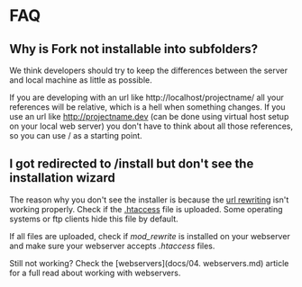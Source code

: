 # FAQ

## Why is Fork not installable into subfolders?

We think developers should try to keep the differences between the server and local machine as little as possible.

If you are developing with an url like http://localhost/projectname/ all your references will be relative, which is a hell when something changes. If you use an url like http://projectname.dev (can be done using virtual host setup on your local web server) you don't have to think about all those references, so you can use / as a starting point.


## I got redirected to /install but don't see the installation wizard

The reason why you don't see the installer is because the [url rewriting](http://en.wikipedia.org/wiki/Rewrite_engine) isn't working properly. Check if the [.htaccess](https://github.com/forkcms/forkcms/blob/master/.htaccess) file is uploaded. Some operating systems or ftp clients hide this file by default.

If all files are uploaded, check if *mod_rewrite* is installed on your webserver and make sure your webserver accepts *.htaccess* files.

Still not working? Check the [webservers](docs/04. webservers.md) article for a full read about working with webservers.
